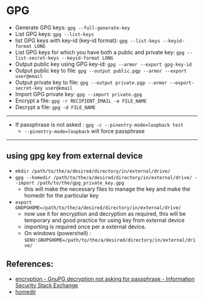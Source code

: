 # GPG

- Generate GPG keys: `gpg --full-generate-key`
- List GPG keys: `gpg --list-keys`
- list GPG keys with key-id (key-id format): `gpg --list-keys --keyid-format LONG`
- List GPG keys for which you have both a public and private key: `gpg --list-secret-keys --keyid-format LONG`
- Output public key using GPG key-id: `gpg --armor --export gpg-key-id`
- Output public key to file: `gpg --output public.pgp --armor --export user@email`
- Output private key to file: `gpg --output private.pgp --armor --export-secret-key user@email`
- Import GPG private key: `gpg --import private.gpg`
- Encrypt a file: `gpg -r RECIPIENT_EMAIL -e FILE_NAME`
- Decrypt a file: `gpg -d FILE_NAME`


----
- If passphrase is not asked : `gpg -c --pinentry-mode=loopback test`
   - `--pinentry-mode=loopback` will force passphrase

----
## using gpg key from external device
- `mkdir /path/to/the/a/desired/directory/in/external/drive/`
- `gpg --homedir /path/to/the/a/desired/directory/in/external/drive/ --import /path/to/the/gpg_private_key.gpg`
  - this will make the necessary files to manage the key and make the homedir for the particular key
- `export GNUPGHOME=/path/to/the/a/desired/directory/in/external/drive/`
  - now use it for encryption and decryption as required, this will be temporary and good practice for using key from external device
  - importing is required once per a external device.
  - On windows (powershell) : `$ENV:GNUPGHOME=/path/to/the/a/desired/directory/in/external/drive/`

## References:
- [encryption - GnuPG decryption not asking for passphrase - Information Security Stack Exchange](https://security.stackexchange.com/a/230555/184792)
- [homedir](https://www.gnupg.org/gph/en/manual/r1616.html)
